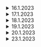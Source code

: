 <details>
<summary>
16.1.2023
</summary>

## Learning
 

## Project
- Authentication
    - [login](http://google.com)
    - logout
    - register


</details>

<details>
<summary>
17.1.2023
</summary>

## Learning
- traits
- request 
- resource


## Project
- Adminprofile
    - [profile image add to database and public](https://stackoverflow.com/questions/48948112/how-do-i-change-file-upload-to-only-image-upload-laravel)
- Authentication
    - forgot-password
    - [password-change](https://www.laravelia.com/post/laravel-9-change-previous-password-by-checking-old-password)
- Showalert
    - toastr alert for login,logout,password-change and update profile
</details>

<details>
    <summary>
    18.1.2023
    </summary>

## Learning

## Project
- Backend
    - homepage slider
    - aboutpage
- Frontend
    - homepage template
    - aboutpage template
        - one image add to database
        - multi-images add to database
</details>
<details>
    <summary>
    19.1.2023
    </summary>

## Learning

## Project
- Backend
    - aboutpage
     - multi-image delete and update
    - login and register error message with alert box
    
</details>
<details>
    <summary>
    20.1.2023
    </summary>

## Learning
- soft delete()
## Project
- Backend
    - aboutpage
     - multi-image is deleted (soft delete)
     - start portfolio template        
</details>
<details>
    <summary>
    23.1.2023
    </summary>

## Learning
- unlink()
## Project
- Backend
    - Portfolio
        - show all portfolios (delete and edit)
        -  add portfolio
    - Blog category
     - show all blog category(delete and edit)
     - add blog category 
    - Blog page
        - show all blog page(delete and edit)
        - add blog
- frontend 
    - portfolio
        - show home page(portfolio)
        - show details portfolio
    - show home blog
    - show blog details
    - show category blog details
    - show blog page
</details>